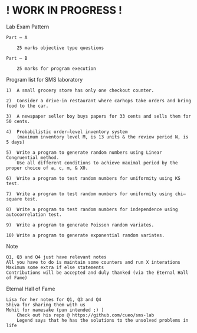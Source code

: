 # ! WORK IN PROGRESS !

Lab Exam Pattern

	Part – A

		25 marks objective type questions

	Part – B

		25 marks for program execution

Program list for SMS laboratory

	1)	A small grocery store has only one checkout counter.

	2)	Consider a drive-in restaurant where carhops take orders and bring food to the car. 

	3)	A newspaper seller boy buys papers for 33 cents and sells them for 50 cents. 

	4)	Probabilistic order–level inventory system
		(maximum inventory level M, is 13 units & the review period N, is 5 days)

	5)	Write a program to generate random numbers using Linear Congruential method.
		Use all different conditions to achieve maximal period by the proper choice of a, c, m, & X0.

	6)	Write a program to test random numbers for uniformity using KS test. 

	7)	Write a program to test random numbers for uniformity using chi–square test. 

	8)	Write a program to test random numbers for independence using autocorrelation test.

	9)	Write a program to generate Poisson random variates.

	10)	Write a program to generate exponential random variates.

Note
	
	Q1, Q3 and Q4 just have relevant notes
	All you have to do is maintain some counters and run X interations
	Maximum some extra if else statements
	Contributions will be accepted and duly thanked (via the Eternal Hall of Fame)

Eternal Hall of Fame

	Lisa for her notes for Q1, Q3 and Q4
	Shiva for sharing them with us
	Mohit for namesake (pun intended ;) )
		Check out his repo @ https://github.com/cueo/sms-lab
		Legend says that he has the solutions to the unsolved problems in life
